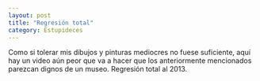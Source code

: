 ```yaml
---
layout: post
title: "Regresión total"
category: Estupideces
---
```

Como si tolerar mis dibujos y pinturas mediocres no fuese suficiente, aquí hay un video aún peor que va a hacer que los anteriormente mencionados parezcan dignos de un museo. Regresión total al 2013.
